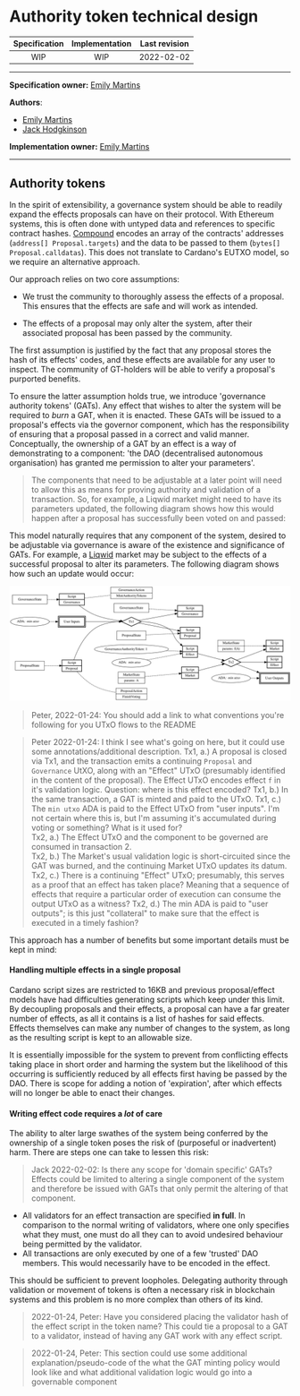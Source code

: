 # Authority token technical design

| Specification | Implementation  | Last revision |
|:-----------:|:-----------:|:-------------:|
| WIP         |  WIP        | 2022-02-02    |

***

**Specification owner:** [Emily Martins]

**Authors**:

-   [Emily Martins]
-   [Jack Hodgkinson]

**Implementation owner:** [Emily Martins]

[Emily Martins]: https://github.com/emiflake

[Jack Hodgkinson]: https://github.com/jhodgdev

***

## Authority tokens

In the spirit of extensibility, a governance system should be able to readily expand the effects proposals can have on their protocol. With Ethereum systems, this is often done with untyped data and references to specific contract hashes. [Compound](https://medium.com/compound-finance/compound-governance-5531f524cf68) encodes an array of the contracts' addresses (`address[] Proposal.targets`) and the data to be passed to them (`bytes[] Proposal.calldatas`). This does not translate to Cardano's EUTXO model, so we require an alternative approach.

Our approach relies on two core assumptions:

-   We trust the community to thoroughly assess the effects of a proposal. This ensures that the effects are safe and will work as intended.

-   The effects of a proposal may only alter the system, after their associated proposal has been passed by the community.

The first assumption is justified by the fact that any proposal stores the hash of its effects' codes, and these effects are available for any user to inspect. The community of GT-holders will be able to verify a proposal's purported benefits.

To ensure the latter assumption holds true, we introduce 'governance authority tokens' (GATs). Any effect that wishes to alter the system will be required to _burn_ a GAT, when it is enacted. These GATs will be issued to a proposal's effects via the governor component, which has the responsibility of ensuring that a proposal passed in a correct and valid manner. Conceptually, the ownership of a GAT by an effect is a way of demonstrating to a component: 'the DAO (decentralised autonomous organisation) has granted me permission to alter your parameters'.

> The components that need to be adjustable at a later point will need to allow this as means for proving authority and validation of a transaction. So, for example, a Liqwid market might need to have its parameters updated, the following diagram shows how this would happen after a proposal has successfully been voted on and passed:

This model naturally requires that any component of the system, desired to be adjustable via governance is aware of the existence and significance of GATs. For example, a [Liqwid](https://github.com/mlabs-haskell/liqwid-contracts/) market may be subject to the effects of a successful proposal to alter its parameters. The following diagram shows how such an update would occur:

![Governance Authority Token UTxO flow diagram](../diagrams/GovernanceAuthorityToken.svg)

> Peter, 2022-01-24: You should add a link to what conventions you're following for you UTxO flows to the README

> Peter 2022-01-24: I think I see what's going on here, but it could use some annotations/additional description.
> Tx1, a.) A proposal is closed via Tx1, and the transaction emits a continuing `Proposal` and `Governance` UtXO,
> along with an "Effect" UTxO (presumably identified in the content of the proposal). The Effect UTxO encodes effect `f` in it's validation logic.
> Question: where is this effect encoded?
> Tx1, b.) In the same transaction, a GAT is minted and paid to the UTxO.
> Tx1, c.) The `min utxo` ADA is paid to the Effect UTxO from "user inputs". I'm not certain where this is, but I'm assuming it's accumulated during voting or something? What is it used for?\
> Tx2, a.) The Effect UTxO and the component to be governed are consumed in transaction 2.\
> Tx2, b.) The Market's usual validation logic is short-circuited since the GAT was burned, and the continuing Market UTxO updates its datum.
> Tx2, c.) There is a continuing "Effect" UTxO; presumably, this serves as a proof that an effect has taken place? Meaning that a sequence of effects that require a particular order of execution can consume the output UTxO as a witness?
> Tx2, d.) The min ADA is paid to "user outputs"; is this just "collateral" to make sure that the effect is executed in a timely fashion?

This approach has a number of benefits but some important details must be kept in mind:

#### Handling multiple effects in a single proposal

Cardano script sizes are restricted to 16KB and previous proposal/effect models have had difficulties generating scripts which keep under this limit. By decoupling proposals and their effects, a proposal can have a far greater number of effects, as all it contains is a list of hashes for said effects. Effects themselves can make any number of changes to the system, as long as the resulting script is kept to an allowable size.

It is essentially impossible for the system to prevent from conflicting effects taking place in short order and harming the system but the likelihood of this occurring is sufficiently reduced by all effects first having be passed by the DAO. There is scope for adding a notion of 'expiration', after which effects will no longer be able to enact their changes.

#### Writing effect code requires a _lot_ of care

The ability to alter large swathes of the system being conferred by the ownership of a single token poses the risk of (purposeful or inadvertent) harm. There are steps one can take to lessen this risk:

> Jack 2022-02-02: Is there any scope for 'domain specific' GATs? Effects could be limited to altering a single component of the system and therefore be issued with GATs that only permit the altering of that component.

-   All validators for an effect transaction are specified **in full**. In comparison to the normal writing of validators, where one only specifies what they must, one must do all they can to avoid undesired behaviour being permitted by the validator.
-   All transactions are only executed by one of a few 'trusted' DAO members. This would necessarily have to be encoded in the effect.

This should be sufficient to prevent loopholes. Delegating authority through validation or movement of tokens is often a necessary risk in blockchain systems and this problem is no more complex than others of its kind.

> 2022-01-24, Peter: Have you considered placing the validator hash of the effect script in the token name? This could tie a proposal to a GAT to a validator, instead of having any GAT work with any effect script.

> 2022-01-24, Peter: This section could use some additional explanation/pseudo-code of the what the GAT minting policy would look like and what additional validation logic would go into a governable component
